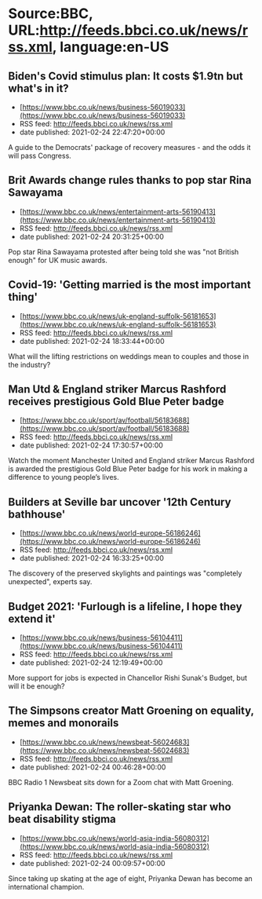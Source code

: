 # Source:BBC, URL:http://feeds.bbci.co.uk/news/rss.xml, language:en-US

## Biden's Covid stimulus plan: It costs $1.9tn but what's in it?
 - [https://www.bbc.co.uk/news/business-56019033](https://www.bbc.co.uk/news/business-56019033)
 - RSS feed: http://feeds.bbci.co.uk/news/rss.xml
 - date published: 2021-02-24 22:47:20+00:00

A guide to the Democrats' package of recovery measures - and the odds it will pass Congress.

## Brit Awards change rules thanks to pop star Rina Sawayama
 - [https://www.bbc.co.uk/news/entertainment-arts-56190413](https://www.bbc.co.uk/news/entertainment-arts-56190413)
 - RSS feed: http://feeds.bbci.co.uk/news/rss.xml
 - date published: 2021-02-24 20:31:25+00:00

Pop star Rina Sawayama protested after being told she was "not British enough" for UK music awards.

## Covid-19: 'Getting married is the most important thing'
 - [https://www.bbc.co.uk/news/uk-england-suffolk-56181653](https://www.bbc.co.uk/news/uk-england-suffolk-56181653)
 - RSS feed: http://feeds.bbci.co.uk/news/rss.xml
 - date published: 2021-02-24 18:33:44+00:00

What will the lifting restrictions on weddings mean to couples and those in the industry?

## Man Utd & England striker Marcus Rashford receives prestigious Gold Blue Peter badge
 - [https://www.bbc.co.uk/sport/av/football/56183688](https://www.bbc.co.uk/sport/av/football/56183688)
 - RSS feed: http://feeds.bbci.co.uk/news/rss.xml
 - date published: 2021-02-24 17:30:57+00:00

Watch the moment Manchester United and England striker Marcus Rashford is awarded the prestigious Gold Blue Peter badge for his work in making a difference to young people’s lives.

## Builders at Seville bar uncover '12th Century bathhouse'
 - [https://www.bbc.co.uk/news/world-europe-56186246](https://www.bbc.co.uk/news/world-europe-56186246)
 - RSS feed: http://feeds.bbci.co.uk/news/rss.xml
 - date published: 2021-02-24 16:33:25+00:00

The discovery of the preserved skylights and paintings was "completely unexpected", experts say.

## Budget 2021: 'Furlough is a lifeline, I hope they extend it'
 - [https://www.bbc.co.uk/news/business-56104411](https://www.bbc.co.uk/news/business-56104411)
 - RSS feed: http://feeds.bbci.co.uk/news/rss.xml
 - date published: 2021-02-24 12:19:49+00:00

More support for jobs is expected in Chancellor Rishi Sunak's Budget, but will it be enough?

## The Simpsons creator Matt Groening on equality, memes and monorails
 - [https://www.bbc.co.uk/news/newsbeat-56024683](https://www.bbc.co.uk/news/newsbeat-56024683)
 - RSS feed: http://feeds.bbci.co.uk/news/rss.xml
 - date published: 2021-02-24 00:46:28+00:00

BBC Radio 1 Newsbeat sits down for a Zoom chat with Matt Groening.

## Priyanka Dewan: The roller-skating star who beat disability stigma
 - [https://www.bbc.co.uk/news/world-asia-india-56080312](https://www.bbc.co.uk/news/world-asia-india-56080312)
 - RSS feed: http://feeds.bbci.co.uk/news/rss.xml
 - date published: 2021-02-24 00:09:57+00:00

Since taking up skating at the age of eight, Priyanka Dewan has become an international champion.

